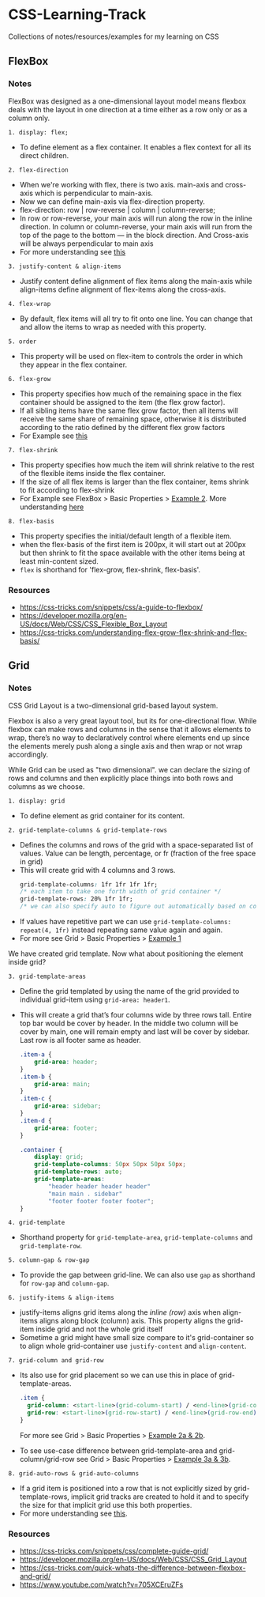 # CSS-Learning-Track
Collections of notes/resources/examples for my learning on CSS

## FlexBox
### Notes
FlexBox was designed as a one-dimensional layout model means flexbox deals with the layout in one direction at a time either as a row only or as a column only.

`1. display: flex;`
- To define element as a flex container. It enables a flex context for all its direct children.

`2. flex-direction`
- When we're working with flex, there is two axis. main-axis and cross-axis which is perpendicular to main-axis.
- Now we can define main-axis via flex-direction property.
- flex-direction: row | row-reverse | column | column-reverse;
- In row or row-reverse, your main axis will run along the row in the inline direction. In column or column-reverse, your main axis will run from the top of the page to the bottom — in the block direction. And Cross-axis will be always perpendicular to main axis
- For more understanding see [this](https://developer.mozilla.org/en-US/docs/Web/CSS/CSS_Flexible_Box_Layout/Basic_Concepts_of_Flexbox#the_main_axis)

`3. justify-content & align-items`
- Justify content define alignment of flex items along the main-axis while align-items define alignment of flex-items along the cross-axis.

`4. flex-wrap`
- By default, flex items will all try to fit onto one line. You can change that and allow the items to wrap as needed with this property.

`5. order`
- This property will be used on flex-item to controls the order in which they appear in the flex container.

`6. flex-grow`
- This property specifies how much of the remaining space in the flex container should be assigned to the item (the flex grow factor).
- If all sibling items have the same flex grow factor, then all items will receive the same share of remaining space, otherwise it is distributed according to the ratio defined by the different flex grow factors
- For Example see [this](https://developer.mozilla.org/en-US/docs/Web/CSS/flex-grow#setting_flex_item_grow_factor)

`7. flex-shrink`
- This property specifies how much the item will shrink relative to the rest of the flexible items inside the flex container.
-  If the size of all flex items is larger than the flex container, items shrink to fit according to flex-shrink
- For Example see FlexBox > Basic Properties > [Example 2](https://github.com/utsavpatel51/CSS-Learning-Track/tree/main/FlexBox/Basic%20Properties). More understanding [here](https://developer.mozilla.org/en-US/docs/Web/CSS/flex-shrink#setting_flex_item_shrink_factor)

`8. flex-basis`
- This property specifies the initial/default length of a flexible item.
- when the flex-basis of the first item is 200px, it will start out at 200px but then shrink to fit the space available with the other items being at least min-content sized.
- `flex` is shorthand for 'flex-grow, flex-shrink, flex-basis'.

### Resources
- https://css-tricks.com/snippets/css/a-guide-to-flexbox/
- https://developer.mozilla.org/en-US/docs/Web/CSS/CSS_Flexible_Box_Layout
- https://css-tricks.com/understanding-flex-grow-flex-shrink-and-flex-basis/


## Grid
### Notes
CSS Grid Layout is a two-dimensional grid-based layout system. 

Flexbox is also a very great layout tool, but its for one-directional flow. While flexbox can make rows and columns in the sense that it allows elements to wrap, there’s no way to declaratively control where elements end up since the elements merely push along a single axis and then wrap or not wrap accordingly.

While Grid can be used as "two dimensional". we can declare the sizing of rows and columns and then explicitly place things into both rows and columns as we choose.

`1. display: grid`
- To define element as grid container for its content.

`2. grid-template-columns & grid-template-rows`

- Defines the columns and rows of the grid with a space-separated list of values. Value can be length, percentage, or fr (fraction of the free space in grid)
- This will create grid with 4 columns and 3 rows.
    ```css
    grid-template-columns: 1fr 1fr 1fr 1fr;
    /* each item to take one forth width of grid container */
    grid-template-rows: 20% 1fr 1fr;
    /* we can also specify auto to figure out automatically based on content */
    ```
- If values have repetitive part we can use `grid-template-columns: repeat(4, 1fr)` instead repeating same value again and again.
- For more see Grid > Basic Properties > [Example 1](https://github.com/utsavpatel51/CSS-Learning-Track/tree/main/Grid/Basic%20Properties)

We have created grid template. Now what about positioning the element inside grid?

`3. grid-template-areas`

- Define the grid templated by using the name of the grid provided to individual grid-item using `grid-area: header1`.

- This will create a grid that’s four columns wide by three rows tall. Entire top bar would be cover by header. In the middle two column will be cover by main, one will remain empty and last will be cover by sidebar. Last row is all footer same as header.
    ```css
    .item-a {
        grid-area: header;
    }
    .item-b {
        grid-area: main;
    }
    .item-c {
        grid-area: sidebar;
    }
    .item-d {
        grid-area: footer;
    }

    .container {
        display: grid;
        grid-template-columns: 50px 50px 50px 50px;
        grid-template-rows: auto;
        grid-template-areas: 
            "header header header header"
            "main main . sidebar"
            "footer footer footer footer";
    }
    ```

`4. grid-template`
- Shorthand property for `grid-template-area`, `grid-template-columns` and `grid-template-row`.

`5. column-gap & row-gap`

- To provide the gap between grid-line. We can also use `gap` as shorthand for `row-gap` and `column-gap`.

`6. justify-items & align-items`

- justify-items aligns grid items along the *inline (row)* axis when align-items aligns along block (column) axis. This property aligns the grid-item inside grid and not the whole grid itself
- Sometime a grid might have small size compare to it's grid-container so to align whole grid-container use `justify-content` and `align-content`.

`7. grid-column and grid-row`

- Its also use for grid placement so we can use this in place of grid-template-areas.
    
    ```css
    .item {
      grid-column: <start-line>(grid-column-start) / <end-line>(grid-column-end) OR <start-line> / span <value>;
      grid-row: <start-line>(grid-row-start) / <end-line>(grid-row-end) OR <start-line> / span <value>;
    }
    ```
    For more see Grid > Basic Properties > [Example 2a & 2b](https://github.com/utsavpatel51/CSS-Learning-Track/tree/main/Grid/Basic%20Properties).
- To see use-case difference between grid-template-area and grid-column/grid-row see Grid > Basic Properties > [Example 3a & 3b](https://github.com/utsavpatel51/CSS-Learning-Track/tree/main/Grid/Basic%20Properties).

`8. grid-auto-rows & grid-auto-columns`

- If a grid item is positioned into a row that is not explicitly sized by grid-template-rows, implicit grid tracks are created to hold it and to specify the size for that implicit grid use this both properties.
- For more understanding see [this](https://css-tricks.com/snippets/css/complete-guide-grid/#prop-grid-column-row).

### Resources
- https://css-tricks.com/snippets/css/complete-guide-grid/
- https://developer.mozilla.org/en-US/docs/Web/CSS/CSS_Grid_Layout
- https://css-tricks.com/quick-whats-the-difference-between-flexbox-and-grid/
- https://www.youtube.com/watch?v=705XCEruZFs